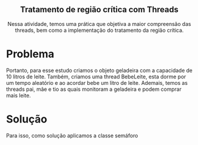 
<p align="center">
 <h2 align="center">Tratamento de região crítica com Threads</h2>
 <p align="center">Nessa atividade, temos uma prática que objetiva a maior compreensão das threads, bem como a implementação do tratamento da região crítica. </p>
</p>

# Problema

Portanto, para esse estudo criamos o objeto geladeira com a capacidade de 10 litros de leite. Também, criamos uma thread BebeLeite, esta dorme por um tempo aleatório e ao acordar bebe um litro de leite. Ademais, temos as threads pai, mãe e tio as quais monitoram a geladeira e podem comprar mais leite.

# Solução

 Para isso, como solução aplicamos a classe semáforo
